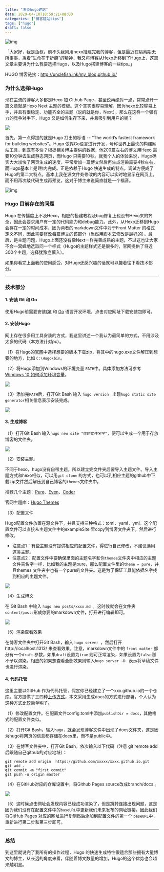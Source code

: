 ```yaml
---
title: "浅谈hugo建站"
date: 2020-04-10T10:59:21+08:00
categories: ["博客建站tips"]
tags: ["hugo"]
draft: false
---
```


![img](https://cdn.sspai.com/2020/04/09/0d0641fc7dda81e960abc227c48eb8a1.png?imageMogr2/quality/95/thumbnail/!1420x708r/gravity/Center/crop/1420x708/interlace/1)

「大家好，我是鱼叔，前不久我刚用hexo搭建完我的博客，但是最近在隔离期无所事事，秉着“生命在于折腾”的精神，我又将博客从Hexo迁移到了Hugo上，这篇文章主要讲为什么我要选择Hugo，以及Hugo搭建博客的一些tips。」

HUGO 博客链接：http://unclefish.ink/my_blog.github.io/

<!--more-->

### 为什么选择Hugo

现在主流的博客大多都是Hexo 加 Github Page，甚至说再绝对一点，常常点开一篇文章就是Hexo Next 主题的模板。这个其实很容易理解，因为hexo比较容易上手，并且有很稳定、功能齐全的主题（说的就是你，Next），那么在这样一个强有力的竞争对手下，Hugo 又是如何生存下来，并且吸引到用户的呢？

![](https://image-1301586523.cos.ap-shanghai.myqcloud.com/20200409141402.png)

首先，第一点得提的就是Hugo 打出的标语 -- “The world’s fastest framework for building websites”。Hugo 依靠Go语言进行开发，号称世界上最快的构建网站工具，到底有多快？根据相关博主提供的数据，他200篇左右的博文用Hexo 需要10分钟去生成静态网页，而Hugo 只需要10秒。就我个人的体验来说，Hugo确实大大加快了网页生成的速度，平常增加一篇博文然后再生成渲染需要4秒左右，而Hugo基本上是1秒内完成。正是依赖于Hugo 快速生成的特点，调试方便成了Hugo的第二大特点。基本上我在源文件处修改的内容可以实时地显示在网页上，而不用再次敲代码生成再预览，这对于博主来说简直就是一个福音。

![img](https://cdn.sspai.com/2020/04/09/39e11e09980ac738c1deb091d1bb2436.jpg?imageView2/2/w/1120/q/90/interlace/1/ignore-error/1)

### Hugo 目前存在的问题

Hugo 在传播度上不及Hexo，相应的搭建教程及bug修复上也没有Hexo来的齐全，因此会要求用户有一定的代码能力和debug能力。此外，从Hexo迁移到Hugo会存在一定的时间成本，因为两者的markdown文件中对于Front Matter 的格式定义不同，因此需要修改每篇博文的该部分（当然用脚本去修改是最好的）。最后，是主题问题，Hugo上面还没有像Next一样完善成熟的主题，不过这也让大家不会一窝蜂地选取同一个样式（Hugo的主题样式还是很多的，官网提供了将近300个主题，选择犹豫症慎入）。



如果你看完上面我的使用感受，对Hugo还感兴趣的话就可以接着往下看技术部分。

------



### 技术部分

#### 1. 安装 Git 和 Go 

使用Hugo前需要安装[Git](https://git-scm.com/) 和 [Go](https://golang.org/dl/) 语言开发环境，点击对应网址下载安装包即可。



#### 2. 安装Hugo

网上存在很多用工具安装的方式，我这里讲述一个我认为最简单的方式，不用涉及太多的代码（本方法针对pc）。

（1）在Hugo的[官网](https://github.com/gohugoio/hugo/releases)中选择想要的版本下载zip，将其中的hugo.exe文件解压到想要的地方，比如 `C:\Hugo\bin`。

（2）将Hugo添加到Windows的环境变量 `PATH`中。具体添加方法可参考[Windows 10 如何添加环境变量](https://jingyan.baidu.com/article/8ebacdf02d3c2949f65cd5d0.html)。

![](https://image-1301586523.cos.ap-shanghai.myqcloud.com/3.gif)

（3）添加完`PATH`后，打开Git Bash 输入 `hugo version ` 出现`hugo static site generator`相关信息表示安装完成。

![](https://image-1301586523.cos.ap-shanghai.myqcloud.com/20200409131219.png)



#### 3. 生成博客

（1）打开Git Bash 输入`hugo new site "你的文件名字"`，便可以生成一个用于存放博客的文件夹。

![](https://image-1301586523.cos.ap-shanghai.myqcloud.com/20200409131452.png)

（2）安装主题。

不同于hexo，hugo没有自带主题，所以建立完文件夹后要导入主题文件。导入主题方式和hexo相似，可以用`git clone` 的方式，也可以到相应主题的github中下载zip文件然后解压到自己博客的`themes`文件夹中。

推荐几个主题：[Pure](https://themes.gohugo.io/hugo-theme-pure/)、[Even](https://themes.gohugo.io/hugo-theme-even/)、[Coder](https://themes.gohugo.io/hugo-coder/)

官网主题库：[Hugo Themes](https://themes.gohugo.io/)

（3）配置文件

Hugo配置文件放置在源文件下，并且支持三种格式：toml，yaml，yml。这个配置文件可以直接从主题文件中的exampleSite 里copy到博客文件夹下，然后进行修改。

- 注意点1：有些主题没有提供相应的配置文件，得进行自己修改，不建议选用这类主题。
- 注意点2：配置文件中要确保里面的主题名字和你`themes`文件夹中相应的主题文件夹名字一样，比如我的主题是pure，那么配置文件里的`theme = pure`，并且themes 文件夹中也有一个pure的文件夹。这是为了保证工具能依据名字找到相应的主题文件。

![](https://image-1301586523.cos.ap-shanghai.myqcloud.com/4.gif)



（4）生成博文

在 Git Bash 中输入 `hugo new posts/xxxx.md `，这时候就会在文件夹 `content/posts`形成你要的markdown文件，打开进行编辑即可。

![](https://image-1301586523.cos.ap-shanghai.myqcloud.com/5.gif)



（5）渲染查看效果

在博客文件夹中打开Git Bash，输入 `hugo server `，然后打开 http://localhost:1313/ 来查看效果。注意，markdown文件中的 `front matter` 部分有一个`draft` 参数，如果`draft`设置为`true` 则可正常渲染，如果设置为`false`则不予以渲染。相应的如果想查看全部效果则输入`hugo server -D ` 表示将草稿文件也进行渲染。



#### 4. 代码托管

这里主要以GitHub 作为代码托管，假定你已经建立了一个xxx.github.io的一个仓库。官方提供了三四种[上传方式](https://gohugo.io/hosting-and-deployment/hosting-on-github/)，本文采用生成docs的方式进行部署，个人认为这种方式比较简单明了。

（1）修改配置文件。在配置文件config.toml中添加`publishDir = docs`，其他格式的配置文件类似。

（2）打开Git Bash，输入`hugo`，就会发现博客文件中出现了docs文件夹，这是因为hugo将网页的信息都存储在docs里，而不是public中。

（3）在博客文件夹中，打开Git Bash，依次输入以下代码（注意 git remote add 后跟随自己github的对应地址）：

```git
git remote add origin  https://github.com/xxxxx/xxxx.github.io.git
git add .
git commit -m "first commit"
git push -u origin master
```

（4）在GitHub对应的仓库设置中，将Github Pages source改成branch/docs 。

![](https://image-1301586523.cos.ap-shanghai.myqcloud.com/20200409140359.png)



（5）这时候点击网址会发现内容已经成功渲染了，但是跳转连接出现问题，这是因为我们没有在配置文件中的`baseURL`中更新我们未来发布的网址链接。因此我们将GitHub Pages 对应的网址进行复制然后添加到配置文件的第一个 `baseURL`中，重新进行第二步和第三步即可。

------



### 总结

到这里就说完了我所有的操作过程，Hugo 的快速生成特性很适合那些拥有大量博文的博主，从长远的角度来看，伴随着博文数量的增加，Hugo的这个优势也会越来越明显。





